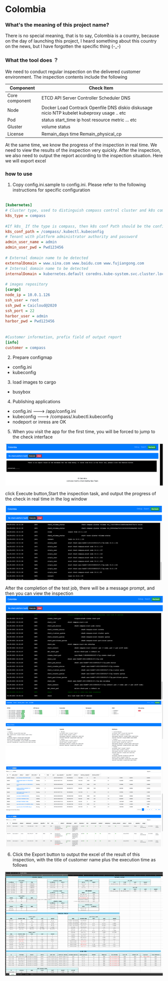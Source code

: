 # Colombia

###  What's the meaning of this project name?

There is no special meaning, that is to say, Colombia is a country, because on the day of launching this project, 
I heard something about this country on the news, but I have forgotten the specific thing   (-_-) 



### What the tool does ？


We need to conduct regular inspection on the delivered customer environment. The inspection contents include the following

|  Component    | Check Item  |
|  ----  | ----           |       
| Core component |ETCD API Server Controller  Scheduler DNS       |
| Node  |  Docker Load Contrack Openfile DNS diskio diskusage nicio  NTP kubelet  kubeproxy  usage  .. etc              |        
|Pod    |  status start_time ip host resource metric ... etc          |  
|Gluster|   volume status              |
|License|   Remain_days time Remain_physical_cp             |

At the same time, we know the progress of the inspection in real time. We need to view the results of the inspection very
quickly. After the inspection, we also need to output the report according to the inspection situation. Here we will export
excel


###  how to use 

1. Copy config.ini.sample to config.ini. Please refer to the following instructions for specific configuration
```ini

[kubernetes]
# Cluster type, used to distinguish compass control cluster and k8s community version. The values are: compass, default
k8s_type = compass

#If k8s_ If the type is compass, then k8s conf Path should be the configuration file that controls the cluster
k8s_conf_path = /compass/.kubectl.kubeconfig
# Tenant with platform administrator authority and password
admin_user_name = admin
admin_user_pwd = Pwd123456

# External domain name to be detected
externalDomain = www.sina.com www.baidu.com www.fujiangong.com
# Internal domain name to be detected
internalDomain = kubernetes.default coredns.kube-system.svc.cluster.local

# images repository
[cargo]
node_ip = 10.0.1.126
ssh_user = root
ssh_pwd = Caicloud@2020
ssh_port = 22
harbor_user = admin
harbor_pwd = Pwd123456


#Customer information, prefix field of output report
[info]
customer = compass
```

2. Prepare configmap
* config.ini  
* kubeconfig

3. load images to cargo 
* busybox

4. Publishing applications
* config.ini  ---> /app/config.ini
* kubeconfig ---> /compass/.kubectl.kubeconfig
* nodeport or inress are OK

5. When you visit the app for the first time, you will be forced to jump to the check interface

![first](./img/1.png)

click Execute button,Start the inspection task, and output the progress of the check in real time in the log window

![two](./img/2.png)

After the completion of the test job, there will be a message prompt, and then you can view the inspection
![three](./img/3.png)
![four](./img/4.png)
![five](./img/5.png)

6. Click the Export button to output the excel of the result of this inspection, with the title of customer name plus 
the execution time as follows
   
![six](./img/6.png)




   





